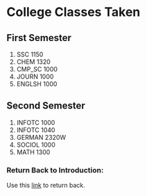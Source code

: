 # College Classes Taken
## First Semester
1. SSC 1150
2. CHEM 1320
3. CMP_SC 1000
4. JOURN 1000
5. ENGLSH 1000

## Second Semester
1. INFOTC 1000
2. INFOTC 1040
3. GERMAN 2320W
4. SOCIOL 1000
5. MATH 1300
### Return Back to Introduction:
Use this [link](README.md) to return back.

